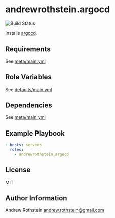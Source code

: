andrewrothstein.argocd
=========
![Build Status](https://github.com/andrewrothstein/ansible-argocd/actions/workflows/build.yml/badge.svg)

Installs [argocd](https://argoproj.github.io/argo-cd/).

Requirements
------------

See [meta/main.yml](meta/main.yml)

Role Variables
--------------

See [defaults/main.yml](defaults/main.yml)

Dependencies
------------

See [meta/main.yml](meta/main.yml)

Example Playbook
----------------

```yml
- hosts: servers
  roles:
    - andrewrothstein.argocd
```

License
-------

MIT

Author Information
------------------

Andrew Rothstein <andrew.rothstein@gmail.com>
